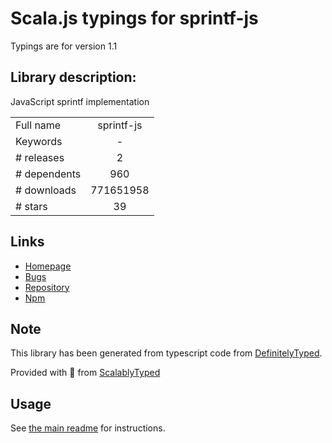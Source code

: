
# Scala.js typings for sprintf-js

Typings are for version 1.1

## Library description:
JavaScript sprintf implementation

|                    |                 |
| ------------------ | :-------------: |
| Full name          | sprintf-js |
| Keywords           | - |
| # releases         | 2 |
| # dependents       | 960 |
| # downloads        | 771651958 |
| # stars            | 39 |

## Links
- [Homepage](https://github.com/alexei/sprintf.js#readme)
- [Bugs](https://github.com/alexei/sprintf.js/issues)
- [Repository](https://github.com/alexei/sprintf.js)
- [Npm](https://www.npmjs.com/package/sprintf-js)
    


## Note
This library has been generated from typescript code from [DefinitelyTyped](https://definitelytyped.org).

Provided with :purple_heart: from [ScalablyTyped](https://github.com/oyvindberg/ScalablyTyped)

## Usage
See [the main readme](../../readme.md) for instructions.


